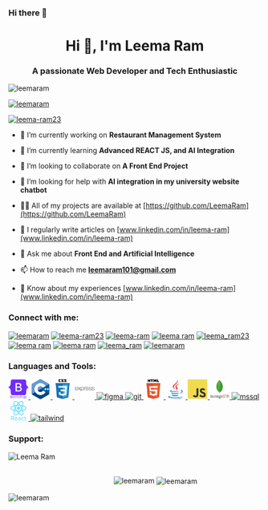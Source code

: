 ### Hi there 👋
<h1 align="center">Hi 👋, I'm Leema Ram</h1>
<h3 align="center">A passionate Web Developer and Tech Enthusiastic</h3>

<p align="left"> <img src="https://komarev.com/ghpvc/?username=leemaram&label=Profile%20views&color=0e75b6&style=flat" alt="leemaram" /> </p>

<p align="left"> <a href="https://github.com/ryo-ma/github-profile-trophy"><img src="https://github-profile-trophy.vercel.app/?username=leemaram" alt="leemaram" /></a> </p>

<p align="left"> <a href="https://twitter.com/leema-ram23" target="blank"><img src="https://img.shields.io/twitter/follow/leema-ram23?logo=twitter&style=for-the-badge" alt="leema-ram23" /></a> </p>

- 🔭 I’m currently working on **Restaurant Management System**

- 🌱 I’m currently learning **Advanced REACT JS, and AI Integration**

- 👯 I’m looking to collaborate on **A Front End Project**

- 🤝 I’m looking for help with **AI integration in my university website chatbot**

- 👨‍💻 All of my projects are available at [https://github.com/LeemaRam](https://github.com/LeemaRam)

- 📝 I regularly write articles on [www.linkedin.com/in/leema-ram](www.linkedin.com/in/leema-ram)

- 💬 Ask me about **Front End and Artificial Intelligence**

- 📫 How to reach me **leemaram101@gmail.com**

- 📄 Know about my experiences [www.linkedin.com/in/leema-ram](www.linkedin.com/in/leema-ram)

<h3 align="left">Connect with me:</h3>
<p align="left">
<a href="https://codepen.io/leemaram" target="blank"><img align="center" src="https://raw.githubusercontent.com/rahuldkjain/github-profile-readme-generator/master/src/images/icons/Social/codepen.svg" alt="leemaram" height="30" width="40" /></a>
<a href="https://twitter.com/leema-ram23" target="blank"><img align="center" src="https://raw.githubusercontent.com/rahuldkjain/github-profile-readme-generator/master/src/images/icons/Social/twitter.svg" alt="leema-ram23" height="30" width="40" /></a>
<a href="https://linkedin.com/in/leema-ram" target="blank"><img align="center" src="https://raw.githubusercontent.com/rahuldkjain/github-profile-readme-generator/master/src/images/icons/Social/linked-in-alt.svg" alt="leema-ram" height="30" width="40" /></a>
<a href="https://fb.com/leema ram" target="blank"><img align="center" src="https://raw.githubusercontent.com/rahuldkjain/github-profile-readme-generator/master/src/images/icons/Social/facebook.svg" alt="leema ram" height="30" width="40" /></a>
<a href="https://instagram.com/leema_ram23" target="blank"><img align="center" src="https://raw.githubusercontent.com/rahuldkjain/github-profile-readme-generator/master/src/images/icons/Social/instagram.svg" alt="leema_ram23" height="30" width="40" /></a>
<a href="https://www.behance.net/leema ram" target="blank"><img align="center" src="https://raw.githubusercontent.com/rahuldkjain/github-profile-readme-generator/master/src/images/icons/Social/behance.svg" alt="leema ram" height="30" width="40" /></a>
<a href="https://www.hackerrank.com/leema ram" target="blank"><img align="center" src="https://raw.githubusercontent.com/rahuldkjain/github-profile-readme-generator/master/src/images/icons/Social/hackerrank.svg" alt="leema ram" height="30" width="40" /></a>
<a href="https://www.leetcode.com/leema_ram" target="blank"><img align="center" src="https://raw.githubusercontent.com/rahuldkjain/github-profile-readme-generator/master/src/images/icons/Social/leet-code.svg" alt="leema_ram" height="30" width="40" /></a>
<a href="https://discord.gg/leemaram" target="blank"><img align="center" src="https://raw.githubusercontent.com/rahuldkjain/github-profile-readme-generator/master/src/images/icons/Social/discord.svg" alt="leemaram" height="30" width="40" /></a>
</p>

<h3 align="left">Languages and Tools:</h3>
<p align="left"> <a href="https://getbootstrap.com" target="_blank" rel="noreferrer"> <img src="https://raw.githubusercontent.com/devicons/devicon/master/icons/bootstrap/bootstrap-plain-wordmark.svg" alt="bootstrap" width="40" height="40"/> </a> <a href="https://www.w3schools.com/cpp/" target="_blank" rel="noreferrer"> <img src="https://raw.githubusercontent.com/devicons/devicon/master/icons/cplusplus/cplusplus-original.svg" alt="cplusplus" width="40" height="40"/> </a> <a href="https://www.w3schools.com/css/" target="_blank" rel="noreferrer"> <img src="https://raw.githubusercontent.com/devicons/devicon/master/icons/css3/css3-original-wordmark.svg" alt="css3" width="40" height="40"/> </a> <a href="https://expressjs.com" target="_blank" rel="noreferrer"> <img src="https://raw.githubusercontent.com/devicons/devicon/master/icons/express/express-original-wordmark.svg" alt="express" width="40" height="40"/> </a> <a href="https://www.figma.com/" target="_blank" rel="noreferrer"> <img src="https://www.vectorlogo.zone/logos/figma/figma-icon.svg" alt="figma" width="40" height="40"/> </a> <a href="https://git-scm.com/" target="_blank" rel="noreferrer"> <img src="https://www.vectorlogo.zone/logos/git-scm/git-scm-icon.svg" alt="git" width="40" height="40"/> </a> <a href="https://www.w3.org/html/" target="_blank" rel="noreferrer"> <img src="https://raw.githubusercontent.com/devicons/devicon/master/icons/html5/html5-original-wordmark.svg" alt="html5" width="40" height="40"/> </a> <a href="https://www.java.com" target="_blank" rel="noreferrer"> <img src="https://raw.githubusercontent.com/devicons/devicon/master/icons/java/java-original.svg" alt="java" width="40" height="40"/> </a> <a href="https://developer.mozilla.org/en-US/docs/Web/JavaScript" target="_blank" rel="noreferrer"> <img src="https://raw.githubusercontent.com/devicons/devicon/master/icons/javascript/javascript-original.svg" alt="javascript" width="40" height="40"/> </a> <a href="https://www.mongodb.com/" target="_blank" rel="noreferrer"> <img src="https://raw.githubusercontent.com/devicons/devicon/master/icons/mongodb/mongodb-original-wordmark.svg" alt="mongodb" width="40" height="40"/> </a> <a href="https://www.microsoft.com/en-us/sql-server" target="_blank" rel="noreferrer"> <img src="https://www.svgrepo.com/show/303229/microsoft-sql-server-logo.svg" alt="mssql" width="40" height="40"/> </a> <a href="https://reactjs.org/" target="_blank" rel="noreferrer"> <img src="https://raw.githubusercontent.com/devicons/devicon/master/icons/react/react-original-wordmark.svg" alt="react" width="40" height="40"/> </a> <a href="https://tailwindcss.com/" target="_blank" rel="noreferrer"> <img src="https://www.vectorlogo.zone/logos/tailwindcss/tailwindcss-icon.svg" alt="tailwind" width="40" height="40"/> </a> </p>

<h3 align="left">Support:</h3>
<p><a href="https://www.buymeacoffee.com/Leema Ram "> <img align="left" src="https://cdn.buymeacoffee.com/buttons/v2/default-yellow.png" height="50" width="210" alt="Leema Ram " /></a></p><br><br>

<p><img align="left" src="https://github-readme-stats.vercel.app/api/top-langs?username=leemaram&show_icons=true&locale=en&layout=compact" alt="leemaram" /></p>

<p>&nbsp;<img align="center" src="https://github-readme-stats.vercel.app/api?username=leemaram&show_icons=true&locale=en" alt="leemaram" /></p>

<p><img align="center" src="https://github-readme-streak-stats.herokuapp.com/?user=leemaram&" alt="leemaram" /></p>

<!--
**LeemaRam/LeemaRam** is a ✨ _special_ ✨ repository because its `README.md` (this file) appears on your GitHub profile.

Here are some ideas to get you started:

- 🔭 I’m currently working on ...
- 🌱 I’m currently learning ...
- 👯 I’m looking to collaborate on ...
- 🤔 I’m looking for help with ...
- 💬 Ask me about ...
- 📫 How to reach me: ...
- 😄 Pronouns: ...
- ⚡ Fun fact: ...
-->
